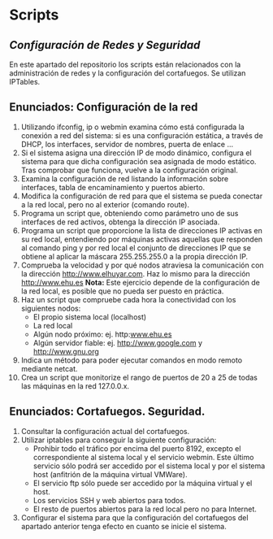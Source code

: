 # Scripts
## _Configuración de Redes y Seguridad_

En este apartado del repositorio los scripts están relacionados con la administración de redes y la configuración del cortafuegos. Se utilizan IPTables.

## Enunciados: Configuración de la red

1.	Utilizando ifconfig, ip o webmin examina cómo está configurada la conexión a red del sistema: si es una configuración estática, a través de DHCP, los interfaces, servidor de nombres, puerta de enlace ...
2.	Si el sistema asigna una dirección IP de modo dinámico, configura el sistema para que dicha configuración sea asignada de modo estático. Tras comprobar que funciona, vuelve a la configuración original.
3.	Examina la configuración de red listando la información sobre interfaces, tabla de encaminamiento y puertos abierto.
4.	Modifica la configuración de red para que el sistema se pueda conectar a la red local, pero no al exterior (comando route).
5.	Programa un script que, obteniendo como parámetro uno de sus interfaces de red activos, obtenga la dirección IP asociada.
6.	Programa un script que proporcione la lista de direcciones IP activas en su red local, entendiendo por máquinas activas aquellas que responden al comando ping y por red local el conjunto de direcciones IP que se obtiene al aplicar la máscara 255.255.255.0 a la propia dirección IP.
7.	Comprueba la velocidad y por qué nodos atraviesa la comunicación con la dirección http://www.elhuyar.com. Haz lo mismo para la dirección http://www.ehu.es
**Nota:** Este ejercicio depende de la configuración de la red local, es posible que no pueda ser puesto en práctica.
8.	Haz un script que compruebe cada hora la conectividad con los siguientes nodos:
    - El propio sistema local (localhost)
    - La red local
    - Algún nodo próximo: ej. http:www.ehu.es
    - Algún servidor fiable: ej. http://www.google.com y http://www.gnu.org 
9.	Indica un método para poder ejecutar comandos en modo remoto mediante netcat.
10.	Crea un script que monitorize el rango de puertos de 20 a 25 de todas las máquinas en la red 127.0.0.x.

## Enunciados: Cortafuegos. Seguridad.

1.	Consultar la configuración actual del cortafuegos.
2.	Utilizar iptables para conseguir la siguiente configuración:
    - Prohibir todo el tráfico por encima del puerto 8192, excepto el correspondiente al sistema local y el servicio webmin. Este último servicio sólo podrá ser accedido por el sistema local y por el sistema host (anfitrión de la máquina virtual VMWare).
    - El servicio ftp sólo puede ser accedido por la máquina virtual y el host.
    - Los servicios SSH y web abiertos para todos.
    - El resto de puertos abiertos para la red local pero no para Internet.
3.	Configurar el sistema para que la configuración del cortafuegos del apartado anterior tenga efecto en cuanto se inicie el sistema.

